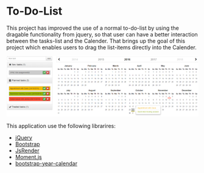 # To-Do-List
This project has improved the use of a normal to-do-list by using the dragable functionality from jquery, so that user can have a better interaction between the tasks-list and the Calender. That brings up the goal of this project which enables users to drag the list-items directly into the Calender.

![Screenshot](screenshot.png)

This application use the following librarires:
- [jQuery](https://jquery.com/)
- [Bootstrap](http://getbootstrap.com/)
- [JsRender](https://www.jsviews.com/)
- [Moment.js](http://momentjs.com/)
- [bootstrap-year-calendar](http://www.bootstrap-year-calendar.com/)

